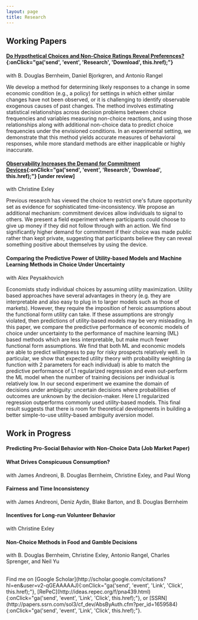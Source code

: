```yaml
---
layout: page
title: Research
---
```


## Working Papers

#### [Do Hypothetical Choices and Non-Choice Ratings Reveal Preferences?](http://stanford.edu/~jnaecker/files/research/non-choice.pdf){:onClick="ga('send', 'event', 'Research', 'Download', this.href);"}

with B. Douglas Bernheim, Daniel Bjorkgren, and Antonio Rangel

We develop a method for determining likely responses to a change in some economic condition (e.g., a policy) for settings in which either similar changes have not been observed, or it is challenging to identify observable exogenous causes of past changes. The method involves estimating statistical relationships across decision problems between choice frequencies and variables measuring non-choice reactions, and using those relationships along with additional non-choice data to predict choice frequencies under the envisioned conditions. In an experimental setting, we demonstrate that this method yields accurate measures of behavioral responses, while more standard methods are either inapplicable or highly inaccurate.

#### [Observability Increases the Demand for Commitment Devices](http://stanford.edu/~jnaecker/files/research/commitment.pdf){:onClick="ga('send', 'event', 'Research', 'Download', this.href);"} **\[under review\]**

with Christine Exley

Previous research has viewed the choice to restrict one's future opportunity set as evidence for sophisticated time-inconsistency. We propose an additional mechanism: commitment devices allow individuals to signal to others. We present a field experiment where participants could choose to give up money if they did not follow through with an action. We find significantly higher demand for commitment if their choice was made public rather than kept private, suggesting that participants believe they can reveal something positive about themselves by using the device.

#### Comparing the Predictive Power of Utility-based Models and Machine Learning Methods in Choice Under Uncertainty

with Alex Peysakhovich

Economists study individual choices by assuming utility maximization. Utility based approaches have several advantages in theory (e.g. they are interpretable and also easy to plug in to larger models such as those of markets). However, they require the imposition of heroic assumptions about the functional form utility can take. If these assumptions are strongly violated, then predictions of utility-based models may be very misleading. In this paper, we compare the predictive performance of economic models of choice under uncertainty to the performance of machine learning (ML) based methods which are less interpretable, but make much fewer functional form assumptions. We find that both ML and economic models are able to predict willingness to pay for risky prospects relatively well. In particular, we show that expected utility theory with probability weighting (a function with 2 parameters for each individual) is able to match the predictive performance of L1 regularized regression and even out-perform the ML model when the number of training decisions per individual is relatively low. In our second experiment we examine the domain of decisions under ambiguity: uncertain decisions where probabilities of outcomes are unknown by the decision-maker. Here L1 regularized regression outperforms commonly used utility-based models. This final result suggests that there is room for theoretical developments in building a better simple-to-use utility-based ambiguity aversion model.

## Work in Progress

#### Predicting Pro-Social Behavior with Non-Choice Data (Job Market Paper)

#### What Drives Conspicuous Consumption? 
with James Andreoni, B. Douglas Bernheim, Christine Exley, and Paul Wong

#### Fairness and Time Inconsistency
with James Andreoni, Deniz Aydin, Blake Barton, and B. Douglas Bernheim

#### Incentives for Long-run Volunteer Behavior
with Christine Exley

#### Non-Choice Methods in Food and Gamble Decisions
with B. Douglas Bernheim, Christine Exley, Antonio Rangel, Charles Sprenger, and Neil Yu

<br>
Find me on [Google Scholar](http://scholar.google.com/citations?hl=en&user=v2-qGEAAAAAJ){:onClick="ga('send', 'event', 'Link', 'Click', this.href);"}, [RePeC](http://ideas.repec.org/f/pna439.html){:onClick="ga('send', 'event', 'Link', 'Click', this.href);"}, or [SSRN](http://papers.ssrn.com/sol3/cf_dev/AbsByAuth.cfm?per_id=1659584){:onClick="ga('send', 'event', 'Link', 'Click', this.href);"}.

